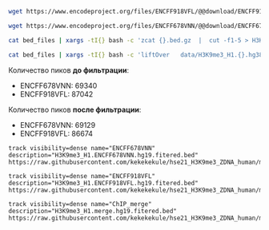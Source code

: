```bash
wget https://www.encodeproject.org/files/ENCFF918VFL/@@download/ENCFF918VFL.bed.gz

wget https://www.encodeproject.org/files/ENCFF678VNN/@@download/ENCFF678VNN.bed.gz

cat bed_files | xargs -tI{} bash -c 'zcat {}.bed.gz  |  cut -f1-5 > H3K9me3_H1.{}.hg38.bed'

cat bed_files | xargs -tI{} bash -c 'liftOver   data/H3K9me3_H1.{}.hg38.bed   hg38ToHg19.over.chain.gz   H3K9me3_H1.{}.hg19.bed   H3K9me3_H1.{}.unmapped.bed'
```

Количество пиков **до фильтрации**:

* ENCFF678VNN: 69340
* ENCFF918VFL: 87042

Количество пиков **после фильтрации**:

* ENCFF678VNN: 69129
* ENCFF918VFL: 86674



```
track visibility=dense name="ENCFF678VNN"  description="H3K9me3_H1.ENCFF678VNN.hg19.fitered.bed"
https://raw.githubusercontent.com/kekekekule/hse21_H3K9me3_ZDNA_human/master/data/H3K9me3_H1.ENCFF678VNN.hg19.filtered.bed

track visibility=dense name="ENCFF918VFL"  description="H3K9me3_H1.ENCFF918VFL.hg19.fitered.bed"
https://raw.githubusercontent.com/kekekekule/hse21_H3K9me3_ZDNA_human/master/data/H3K9me3_H1.ENCFF918VFL.hg19.filtered.bed

track visibility=dense name="ChIP_merge"  description="H3K9me3_H1.merge.hg19.fitered.bed"
https://raw.githubusercontent.com/kekekekule/hse21_H3K9me3_ZDNA_human/master/data/H3K9me3_H1.merge.hg19.bed
```



